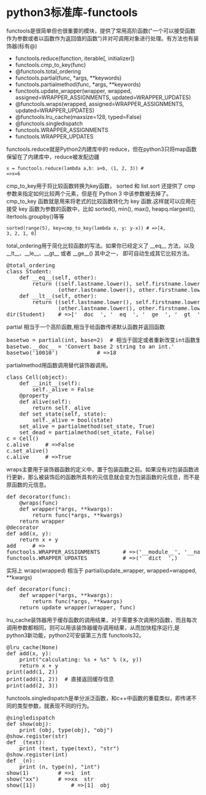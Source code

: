 # python3标准库-functools
functools是很简单但也很重要的模块，提供了常用高阶函数("一个可以接受函数作为参数或者以函数作为返回值的函数")并对可调用对象进行处理。有方法也有装饰器(标有@)

- functools.reduce(function, iterable[, initializer])
- functools.cmp_to_key(func)
- @functools.total_ordering
- functools.partial(func, \*args, \**keywords)
- functools.partialmethod(func, \*args, \**keywords)
- functools.update_wrapper(wrapper, wrapped, assigned=WRAPPER_ASSIGNMENTS, updated=WRAPPER_UPDATES)
- @functools.wraps(wrapped, assigned=WRAPPER_ASSIGNMENTS, updated=WRAPPER_UPDATES)
- @functools.lru_cache(maxsize=128, typed=False)
- @functools.singledispatch
- functools.WRAPPER_ASSIGNMENTS
- functools.WRAPPER_UPDATES

functools.reduce就是Python2内建库中的 reduce，但在python3只将map函数保留在了内建库中，reduce被发配边疆

<code>x = functools.reduce(lambda a,b: a+b, (1, 2, 3))  # =>x=6</code>

cmp_to_key用于将比较函数转换为key函数， sorted 和 list.sort 还提供了 cmp 参数来指定如何比较两个元素，但是在 Python 3 中该参数被去掉了。cmp_to_key 函数就是用来将老式的比较函数转化为 key 函数.这样就可以应用在接受 key 函数为参数的函数中，比如 sorted(), min(), max(), heapq.nlargest(), itertools.groupby()等等

<code>sorted(range(5), key=cmp_to_key(lambda x, y: y-x))      # =>[4, 3, 2, 1, 0]</code>

total_ordering用于简化比较函数的写法。如果你已经定义了 \_\_eq\_\_ 方法，以及 \_\_lt\_\_、\_\_le\_\_、\_\_gt\_\_ 或者 \_\_ge\_\_() 其中之一， 即可自动生成其它比较方法。

<pre>
@total_ordering
class Student:
    def __eq__(self, other):
        return ((self.lastname.lower(), self.firstname.lower()) ==
                (other.lastname.lower(), other.firstname.lower()))
    def __lt__(self, other):
        return ((self.lastname.lower(), self.firstname.lower()) <
                (other.lastname.lower(), other.firstname.lower()))
dir(Student)    # =>['__doc__', '__eq__', '__ge__', '__gt__', '__le__', '__lt__', '__module__']
</pre>

partial 相当于一个高阶函数,相当于给函数传递默认函数并返回函数

<pre>
basetwo = partial(int, base=2)  # 相当于固定或者重新改变int函数里的base参数(默认是base=10)
basetwo.__doc__ = 'Convert base 2 string to an int.'
basetwo('10010')			# =>18
</pre>

partialmethod用函数调用替代装饰器调用。

<pre>
class Cell(object):
	def __init__(self):
		self._alive = False
	@property
	def alive(self):
		return self._alive
	def set_state(self, state):
		self._alive = bool(state)
	set_alive = partialmethod(set_state, True)
	set_dead = partialmethod(set_state, False)
c = Cell()
c.alive		# =>False
c.set_alive()
c.alive		# =>True
</pre>

wraps主要用于装饰器函数的定义中，置于包装函数之前。如果没有对包装函数进行更新，那么被装饰后的函数所具有的元信息就会变为包装函数的元信息，而不是原函数的元信息。

<pre>
def decorator(func):
    @wraps(func)
    def wrapper(*args, **kwargs):
        return func(*args, **kwargs)
    return wrapper
@decorator
def add(x, y):
    return x + y
add     # =><function __main__.add>
functools.WRAPPER_ASSIGNMENTS		# =>('__module__', '__name__', '__doc__')
functools.WRAPPER_UPDATES			# =>('__dict__',)
</pre>

实际上 wraps(wrapped) 相当于 partial(update_wrapper, wrapped=wrapped, \*\*kwargs)

<pre>
def decorator(func):
    def wrapper(*args, **kwargs):
        return func(*args, **kwargs)
    return update_wrapper(wrapper, func)
</pre>
lru_cache装饰器用于缓存函数的调用结果，对于需要多次调用的函数，而且每次调用参数都相同，则可以用该装饰器缓存调用结果，从而加快程序运行,是python3新功能，python2可安装第三方库 functools32。

<pre>
@lru_cache(None)
def add(x, y):
    print("calculating: %s + %s" % (x, y))
    return x + y
print(add(1, 2))
print(add(1, 2))  # 直接返回缓存信息
print(add(2, 3))
</pre>

functools.singledispatch是单分派泛函数，和c++中函数的重载类似，即传递不同的类型参数，就表现不同的行为。

<pre>
@singledispatch
def show(obj):
    print (obj, type(obj), "obj")
@show.register(str)
def _(text):
    print (text, type(text), "str")
@show.register(int)
def _(n):
    print (n, type(n), "int")
show(1)			# =>1 <class 'int'> int
show("xx")		# =>xx <class 'str'> str
show([1])			# =>[1] <class 'list'> obj
</pre>